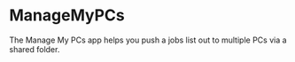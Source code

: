 # ManageMyPCs
The Manage My PCs app helps you push a jobs list out to multiple PCs via a shared folder.
